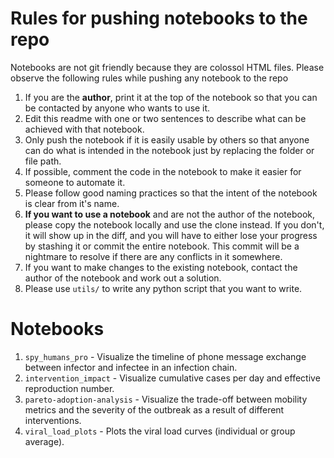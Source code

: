 # Rules for pushing notebooks to the repo

Notebooks are not git friendly because they are colossol HTML files. Please observe the following rules while pushing any notebook to the repo
1. If you are the **author**, print it at the top of the notebook so that you can be contacted by anyone who wants to use it.
2. Edit this readme with one or two sentences to describe what can be achieved with that notebook.
3. Only push the notebook if it is easily usable by others so that anyone can do what is intended in the notebook just by replacing the folder or file path.
4. If possible, comment the code in the notebook to make it easier for someone to automate it.
5. Please follow good naming practices so that the intent of the notebook is clear from it's name.
6. **If you want to use a notebook** and are not the author of the notebook, please copy the notebook locally and use the clone instead. If you don't, it will show up in the diff, and you will have to either lose your progress by stashing it or commit the entire notebook. This commit will be a nightmare to resolve if there are any conflicts in it somewhere.
7. If you want to make changes to the existing notebook, contact the author of the notebook and work out a solution.
8. Please use `utils/` to write any python script that you want to write.

# Notebooks
1. `spy_humans_pro` - Visualize the timeline of phone message exchange between infector and infectee in an infection chain.
2. `intervention_impact` - Visualize cumulative cases per day and effective reproduction number.
3. `pareto-adoption-analysis` - Visualize the trade-off between mobility metrics and the severity of the outbreak as a result of different interventions.
4. `viral_load_plots` - Plots the viral load curves (individual or group average).
